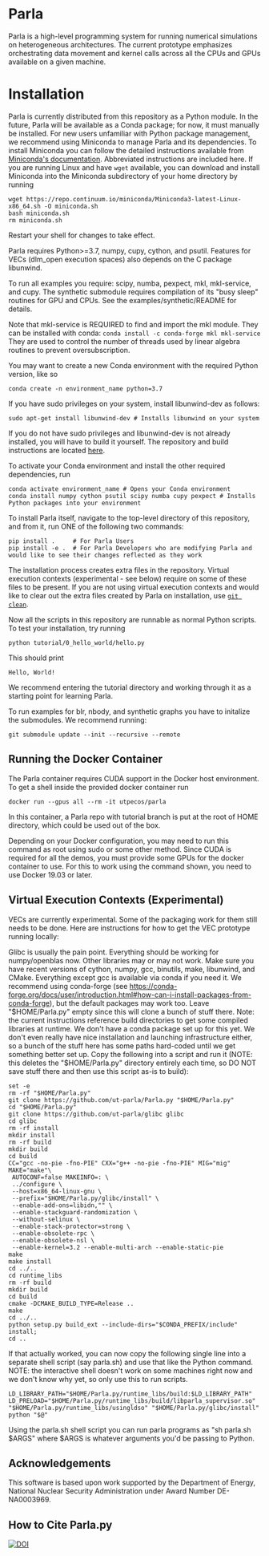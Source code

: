 # Parla

Parla is a high-level programming system for running numerical simulations on heterogeneous architectures.
The current prototype emphasizes orchestrating data movement and kernel calls across all the CPUs and GPUs available on a given machine.
<!--API documentation is available at [http://www.cs.utexas.edu/~amp/psaap/Parla.py/index.html](http://www.cs.utexas.edu/~amp/psaap/Parla.py/index.html). -->


# Installation

Parla is currently distributed from this repository as a Python module.
In the future, Parla will be available as a Conda package; for now, it must manually be installed.
For new users unfamiliar with Python package management, we recommend using Miniconda to manage Parla and its dependencies.
To install Miniconda you can follow the detailed instructions available from [Miniconda's documentation](https://docs.conda.io/en/latest/miniconda.html).
Abbreviated instructions are included here.
If you are running Linux and have `wget` available, you can download and install Miniconda into the Miniconda subdirectory of your home directory by running

```
wget https://repo.continuum.io/miniconda/Miniconda3-latest-Linux-x86_64.sh -O miniconda.sh
bash miniconda.sh
rm miniconda.sh
```

Restart your shell for changes to take effect.

<!--Parla is available as a Conda package. -->
<!--A docker image with the Conda package already set up is also available. -->
Parla requires Python>=3.7, numpy, cupy, cython, and psutil.
Features for VECs (dlm_open execution spaces) also depends on the C package libunwind.

To run all examples you require: scipy, numba, pexpect, mkl, mkl-service, and cupy.
The synthetic submodule requires compilation of its "busy sleep" routines for GPU and CPUs. 
See the examples/synthetic/README for details. 

Note that mkl-service is REQUIRED to find and import the mkl module. 
They can be installed with conda: `conda install -c conda-forge mkl mkl-service`
They are used to control the number of threads used by linear algebra routines to prevent oversubscription. 

You may want to create a new Conda environment with the required Python version, like so

```
conda create -n environment_name python=3.7
```

If you have sudo privileges on your system, install libunwind-dev as follows:

```
sudo apt-get install libunwind-dev # Installs libunwind on your system
```

If you do not have sudo privileges and libunwind-dev is not already installed, you will have to build it yourself.
The repository and build instructions are located [here](https://github.com/libunwind/libunwind).

To activate your Conda environment and install the other required dependencies, run

```
conda activate environment_name # Opens your Conda environment
conda install numpy cython psutil scipy numba cupy pexpect # Installs Python packages into your environment
```

To install Parla itself, navigate to the top-level directory of this repository, and from it, run ONE of the following two commands:

```
pip install .     # For Parla Users
pip install -e .  # For Parla Developers who are modifying Parla and would like to see their changes reflected as they work
```

The installation process creates extra files in the repository.
Virtual execution contexts (experimental - see below) require on some of these files to be present.
If you are not using virtual execution contexts and would like to clear out the extra files created by Parla on installation, use [`git clean`](https://git-scm.com/docs/git-clean).

Now all the scripts in this repository are runnable as normal Python scripts.
To test your installation, try running

```
python tutorial/0_hello_world/hello.py
```

This should print

```
Hello, World!
```

We recommend entering the tutorial directory and working through it as a starting point for learning Parla.

To run examples for blr, nbody, and synthetic graphs you have to initalize the submodules.
We recommend running:
```
git submodule update --init --recursive --remote
```

## Running the Docker Container
The Parla container requires CUDA support in the Docker host environment. To get a shell inside the provided docker container run

```
docker run --gpus all --rm -it utpecos/parla
```

In this container, a Parla repo with tutorial branch is put at the root of HOME directory, which could be used out of the box.

Depending on your Docker configuration, you may need to run this command as root using sudo or some other method. Since CUDA is required for all the demos, you must provide some GPUs for the docker container to use. For this to work using the command shown, you need to use Docker 19.03 or later.

## Virtual Execution Contexts (Experimental)

VECs are currently experimental.
Some of the packaging work for them still needs to be done.
Here are instructions for how to get the VEC prototype running locally:

Glibc is usually the pain point.
Everything should be working for numpy/openblas now.
Other libraries may or may not work.
Make sure you have recent versions of cython, numpy, gcc, binutils, make, libunwind, and CMake.
Everything except gcc is available via conda if you need it.
We recommend using conda-forge (see https://conda-forge.org/docs/user/introduction.html#how-can-i-install-packages-from-conda-forge), but the default packages may work too.
Leave "$HOME/Parla.py" empty since this will clone a bunch of stuff there.
Note: the current instructions reference build directories to get some compiled libraries at runtime.
We don't have a conda package set up for this yet.
We don't even really have nice installation and launching infrastructure either, so a bunch of the stuff here has some paths hard-coded until we get something better set up.
Copy the following into a script and run it (NOTE: this deletes the "$HOME/Parla.py" directory entirely each time, so DO NOT save stuff there and then use this script as-is to build):
```Shell
set -e
rm -rf "$HOME/Parla.py"
git clone https://github.com/ut-parla/Parla.py "$HOME/Parla.py"
cd "$HOME/Parla.py"
git clone https://github.com/ut-parla/glibc glibc
cd glibc
rm -rf install
mkdir install
rm -rf build
mkdir build
cd build
CC="gcc -no-pie -fno-PIE" CXX="g++ -no-pie -fno-PIE" MIG="mig" MAKE="make"\
 AUTOCONF=false MAKEINFO=: \
 ../configure \
 --host=x86_64-linux-gnu \
 --prefix="$HOME/Parla.py/glibc/install" \
 --enable-add-ons=libidn,"" \
 --enable-stackguard-randomization \
 --without-selinux \
 --enable-stack-protector=strong \
 --enable-obsolete-rpc \
 --enable-obsolete-nsl \
 --enable-kernel=3.2 --enable-multi-arch --enable-static-pie
make
make install
cd ../..
cd runtime_libs
rm -rf build
mkdir build
cd build
cmake -DCMAKE_BUILD_TYPE=Release ..
make
cd ../..
python setup.py build_ext --include-dirs="$CONDA_PREFIX/include" install;
cd ..
```
If that actually worked, you can now copy the following single line into a separate shell script (say parla.sh) and use that like the Python command.
NOTE: the interactive shell doesn't work on some machines right now and we don't know why yet, so only use this to run scripts.
```Shell
LD_LIBRARY_PATH="$HOME/Parla.py/runtime_libs/build:$LD_LIBRARY_PATH" LD_PRELOAD="$HOME/Parla.py/runtime_libs/build/libparla_supervisor.so" "$HOME/Parla.py/runtime_libs/usingldso" "$HOME/Parla.py/glibc/install" python "$@"
```
Using the parla.sh shell script you can run parla programs as "sh parla.sh $ARGS" where $ARGS is whatever arguments you'd be passing to Python.

## Acknowledgements
This software is based upon work supported by the Department of Energy, National Nuclear Security Administration under Award Number DE-NA0003969.

## How to Cite Parla.py
[![DOI](https://zenodo.org/badge/DOI/10.5281/zenodo.6941889.svg)](https://doi.org/10.5281/zenodo.6941889)

